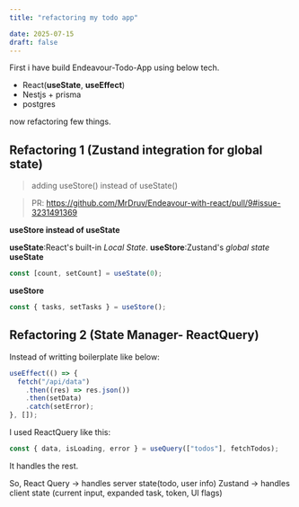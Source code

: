 ```yaml
---
title: "refactoring my todo app"

date: 2025-07-15
draft: false
---
```


First i have build Endeavour-Todo-App using below tech.

- React(**useState**, **useEffect**)
- Nestjs + prisma
- postgres

now refactoring few things.

## Refactoring 1 (Zustand integration for global state)

> adding useStore() instead of useState()

> PR: https://github.com/MrDruv/Endeavour-with-react/pull/9#issue-3231491369

**useStore instead of useState**

**useState**:React's built-in _Local State_.
**useStore**:Zustand's _global state_
**useState**

```javascript
const [count, setCount] = useState(0);
```

**useStore**

```javascript
const { tasks, setTasks } = useStore();
```

## Refactoring 2 (State Manager- ReactQuery)

Instead of writting boilerplate like below:

```javascript
useEffect(() => {
  fetch("/api/data")
    .then((res) => res.json())
    .then(setData)
    .catch(setError);
}, []);
```

I used ReactQuery like this:

```javascript
const { data, isLoading, error } = useQuery(["todos"], fetchTodos);
```

It handles the rest.

So,
React Query -> handles server state(todo, user info)
Zustand -> handles client state (current input, expanded task, token, UI flags)
